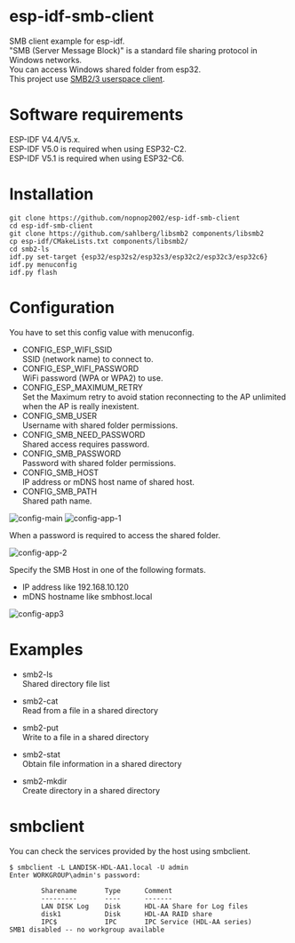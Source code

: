# esp-idf-smb-client
SMB client example for esp-idf.   
"SMB (Server Message Block)" is a standard file sharing protocol in Windows networks.   
You can access Windows shared folder from esp32.   
This project use [SMB2/3 userspace client](https://github.com/sahlberg/libsmb2).

# Software requirements
ESP-IDF V4.4/V5.x.   
ESP-IDF V5.0 is required when using ESP32-C2.   
ESP-IDF V5.1 is required when using ESP32-C6.   

# Installation
```
git clone https://github.com/nopnop2002/esp-idf-smb-client
cd esp-idf-smb-client
git clone https://github.com/sahlberg/libsmb2 components/libsmb2
cp esp-idf/CMakeLists.txt components/libsmb2/
cd smb2-ls
idf.py set-target {esp32/esp32s2/esp32s3/esp32c2/esp32c3/esp32c6}
idf.py menuconfig
idf.py flash
```

# Configuration   
You have to set this config value with menuconfig.   
- CONFIG_ESP_WIFI_SSID   
SSID (network name) to connect to.
- CONFIG_ESP_WIFI_PASSWORD   
WiFi password (WPA or WPA2) to use.
- CONFIG_ESP_MAXIMUM_RETRY   
Set the Maximum retry to avoid station reconnecting to the AP unlimited when the AP is really inexistent.
- CONFIG_SMB_USER   
Username with shared folder permissions.
- CONFIG_SMB_NEED_PASSWORD   
Shared access requires password.
- CONFIG_SMB_PASSWORD   
Password with shared folder permissions.
- CONFIG_SMB_HOST   
IP address or mDNS host name of shared host.   
- CONFIG_SMB_PATH   
Shared path name.

![config-main](https://user-images.githubusercontent.com/6020549/119461488-b5e0cb00-bd7a-11eb-8e7a-12e9a2859787.jpg)
![config-app-1](https://user-images.githubusercontent.com/6020549/169681869-234719cf-d043-467f-a339-abf0c2ac7eb6.jpg)

When a password is required to access the shared folder.   

![config-app-2](https://user-images.githubusercontent.com/6020549/169681877-ce4da211-bc92-4546-995c-cc16bb65ba51.jpg)

Specify the SMB Host in one of the following formats.   
- IP address like 192.168.10.120   
- mDNS hostname like smbhost.local   

![config-app3](https://user-images.githubusercontent.com/6020549/220567598-abde2ecd-32fb-4d39-a53f-9a9b23f22078.jpg)

# Examples
- smb2-ls   
 Shared directory file list

- smb2-cat   
 Read from a file in a shared directory

- smb2-put   
 Write to a file in a shared directory

- smb2-stat   
 Obtain file information in a shared directory

- smb2-mkdir   
 Create directory in a shared directory


# smbclient
You can check the services provided by the host using smbclient.   
```
$ smbclient -L LANDISK-HDL-AA1.local -U admin
Enter WORKGROUP\admin's password:

        Sharename       Type      Comment
        ---------       ----      -------
        LAN DISK Log    Disk      HDL-AA Share for Log files
        disk1           Disk      HDL-AA RAID share
        IPC$            IPC       IPC Service (HDL-AA series)
SMB1 disabled -- no workgroup available
```

